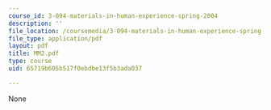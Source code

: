 ```yaml
---
course_id: 3-094-materials-in-human-experience-spring-2004
description: ''
file_location: /coursemedia/3-094-materials-in-human-experience-spring-2004/65719b605b517f0ebdbe13f5b3ada037_MM2.pdf
file_type: application/pdf
layout: pdf
title: MM2.pdf
type: course
uid: 65719b605b517f0ebdbe13f5b3ada037

---
```

None
